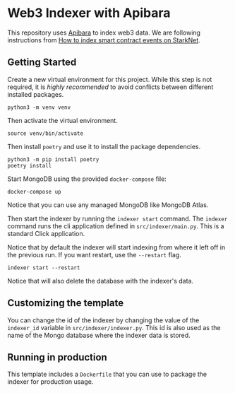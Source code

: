 # Web3 Indexer with Apibara

This repository uses [Apibara](https://github.com/apibara/apibara) to index web3 data.
We are following instructions from [How to index smart contract events on StarkNet](https://www.apibara.com/docs/tutorials/indexing-starknet-nft-events).

## Getting Started

Create a new virtual environment for this project. While this step is not required, it is _highly recommended_ to avoid conflicts between different installed packages.

    python3 -m venv venv

Then activate the virtual environment.

    source venv/bin/activate

Then install `poetry` and use it to install the package dependencies.

    python3 -m pip install poetry
    poetry install

Start MongoDB using the provided `docker-compose` file:

    docker-compose up

Notice that you can use any managed MongoDB like MongoDB Atlas.

Then start the indexer by running the `indexer start` command. The `indexer` command runs the cli application defined in `src/indexer/main.py`. This is a standard Click application.

Notice that by default the indexer will start indexing from where it left off in the previous run. If you want restart, use the `--restart` flag.

    indexer start --restart

Notice that will also delete the database with the indexer's data.


## Customizing the template

You can change the id of the indexer by changing the value of the `indexer_id` variable in `src/indexer/indexer.py`. This id is also used as the name of the Mongo database where the indexer data is stored.


## Running in production

This template includes a `Dockerfile` that you can use to package the indexer for production usage.

